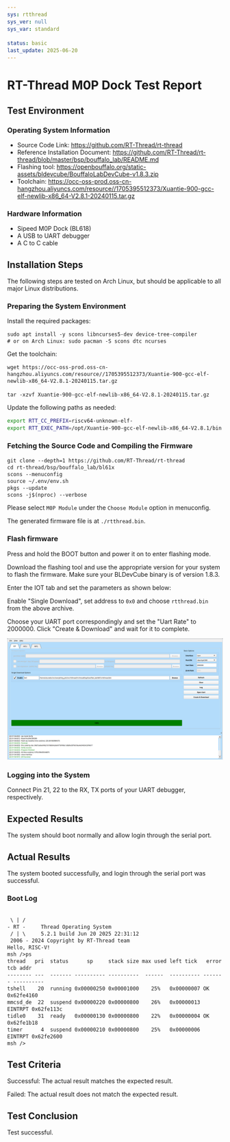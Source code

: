 ```yaml
---
sys: rtthread
sys_ver: null
sys_var: standard

status: basic
last_update: 2025-06-20
---
```


# RT-Thread M0P Dock Test Report

## Test Environment

### Operating System Information
- Source Code Link: https://github.com/RT-Thread/rt-thread
- Reference Installation Document: https://github.com/RT-Thread/rt-thread/blob/master/bsp/bouffalo_lab/README.md
- Flashing tool: https://openbouffalo.org/static-assets/bldevcube/BouffaloLabDevCube-v1.8.3.zip
- Toolchain: https://occ-oss-prod.oss-cn-hangzhou.aliyuncs.com/resource//1705395512373/Xuantie-900-gcc-elf-newlib-x86_64-V2.8.1-20240115.tar.gz

### Hardware Information

- Sipeed M0P Dock (BL618)
- A USB to UART debugger
- A C to C cable

## Installation Steps

The following steps are tested on Arch Linux, but should be applicable to all major Linux distributions.

### Preparing the System Environment

Install the required packages:

```shell
sudo apt install -y scons libncurses5-dev device-tree-compiler
# or on Arch Linux: sudo pacman -S scons dtc ncurses
```

Get the toolchain:

```shell
wget https://occ-oss-prod.oss-cn-hangzhou.aliyuncs.com/resource//1705395512373/Xuantie-900-gcc-elf-newlib-x86_64-V2.8.1-20240115.tar.gz

tar -xzvf Xuantie-900-gcc-elf-newlib-x86_64-V2.8.1-20240115.tar.gz
```

Update the following paths as needed:
```bash
export RTT_CC_PREFIX=riscv64-unknown-elf-
export RTT_EXEC_PATH=/opt/Xuantie-900-gcc-elf-newlib-x86_64-V2.8.1/bin
```

### Fetching the Source Code and Compiling the Firmware

```shell
git clone --depth=1 https://github.com/RT-Thread/rt-thread
cd rt-thread/bsp/bouffalo_lab/bl61x
scons --menuconfig
source ~/.env/env.sh
pkgs --update
scons -j$(nproc) --verbose
```

Please select `M0P Module` under the `Choose Module` option in menuconfig.

The generated firmware file is at `./rtthread.bin`.

### Flash firmware

Press and hold the BOOT button and power it on to enter flashing mode.

Download the flashing tool and use the appropriate version for your system to flash the firmware. Make sure your BLDevCube binary is of version 1.8.3.

Enter the IOT tab and set the parameters as shown below:

Enable "Single Download", set address to `0x0` and choose `rtthread.bin` from the above archive.

Choose your UART port correspondingly and set the "Uart Rate" to 2000000. Click "Create & Download" and wait for it to complete.

![](iot.png)


### Logging into the System

Connect Pin 21, 22 to the RX, TX ports of your UART debugger, respectively.

## Expected Results

The system should boot normally and allow login through the serial port.

## Actual Results

The system booted successfully, and login through the serial port was successful.

### Boot Log

```log

 \ | /
- RT -     Thread Operating System
 / | \     5.2.1 build Jun 20 2025 22:31:12
 2006 - 2024 Copyright by RT-Thread team
Hello, RISC-V!
msh />ps
thread   pri  status      sp     stack size max used left tick   error  tcb addr
-------- ---  ------- ---------- ----------  ------  ---------- ------- ----------
tshell    20  running 0x00000250 0x00001000    25%   0x00000007 OK      0x62fe4160
mmcsd_de  22  suspend 0x00000220 0x00000800    26%   0x00000013 EINTRPT 0x62fe113c
tidle0    31  ready   0x00000130 0x00000800    22%   0x00000004 OK      0x62fe1b18
timer      4  suspend 0x00000210 0x00000800    25%   0x00000006 EINTRPT 0x62fe2600
msh />

```

## Test Criteria

Successful: The actual result matches the expected result.

Failed: The actual result does not match the expected result.

## Test Conclusion

Test successful.
